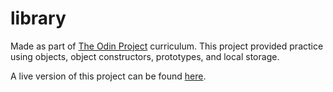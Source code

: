 # library

Made as part of [The Odin Project](https://www.theodinproject.com/courses/javascript/lessons/library) curriculum. This project provided practice using objects, object constructors, prototypes, and local storage.

A live version of this project can be found [here](https://nbirne.github.io/library/).